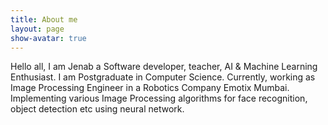 ```yaml
---
title: About me
layout: page
show-avatar: true
---
```


Hello all, I am Jenab a Software developer, teacher, AI & Machine Learning Enthusiast.  I am Postgraduate in Computer Science. Currently, working as Image Processing Engineer in a Robotics Company Emotix Mumbai. Implementing various Image Processing algorithms for face recognition, object detection etc using neural network.